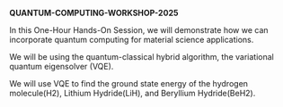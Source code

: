 **QUANTUM-COMPUTING-WORKSHOP-2025**

In this One-Hour Hands-On Session, we will demonstrate how we can incorporate quantum computing for material science applications.

We will be using the quantum-classical hybrid algorithm, the variational quantum eigensolver (VQE).

We will use VQE to find the ground state energy of the hydrogen molecule(H2), Lithium Hydride(LiH), and Beryllium Hydride(BeH2).
